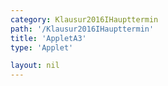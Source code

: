 ```yaml
---
category: Klausur2016IHaupttermin
path: '/Klausur2016IHaupttermin'
title: 'AppletA3'
type: 'Applet'

layout: nil
---
```

<link type="text/css" href="https://cdnjs.cloudflare.com/ajax/libs/jsxgraph/0.99.6/jsxgraph.css"><link rel="stylesheet" type="text/css" href="//cdnjs.cloudflare.com/ajax/libs/jsxgraph/0.99.7/jsxgraph.css" />
<div id="1e7c4657-9bfe-4760-98ec-967a084ad2c4" class="jxgbox" style="width:500px; height:500px">
<script type="text/javascript">
    (function() {
//board
var board = JXG.JSXGraph.initBoard('1e7c4657-9bfe-4760-98ec-967a084ad2c4', {
                boundingbox: [-4, 4, 4, -4],
                axis: false
                
            });  
//points
var M = board.create('point', [0,0], {name: 'M', fixed: true, size:2, label:{fontsize:15}});
var A = board.create('point', [-3, 0], {name: 'A', fixed:true, size:2, label:{fontsize:15}});
var B = board.create('point', [3,0], {name: 'B', fixed: true, size:2, label:{fontsize:15}});


//semicircle does not work with 'glider'
var graph = board.create('curve', 
                         [function(t){ return 3*Math.sin(t);},
                          function(t){ return 3*Math.cos(t);},
                          - Math.PI / 2,  Math.PI /2]
                    );

//more points
var C = board.create('glider', [-1, 3, graph], {name: 'C', fixed: false, color:'orange', size:2, label:{fontsize:15}});
var D = board.create('point', [function(){ return C.X();}, function() { return 0;}], {name: 'D', color:'green', size:2, label:{fontsize:15}});

//segments
var AB = board.create('segment', [A, B], {fixed:  true, color:'red'});
var AC = board.create('segment', [A, C], {fixed: true, color:'green'});
var CD = board.create('segment', [C, D], {fixed: true, color:'green'});
var BC = board.create('segment', [B, C], {fixed: true, color:'green'});


//angles
var angle = board.create('angle', [D, A, C], {label:{fontsize:18}, radius:1);
var right_angle = board.create('angle', [B, D, C], {orthoType: 'sectordot', name:' '});
var gamma = board.create('angle', [A, C, B], {orthoType: 'sectordot', name:'&gamma;', label:{fontsize:15}, radius:1});


//text
var temp = function(){ 
  atan = Math.atan(C.Y() / (C.X() + 3));
  return atan * 180 / Math.PI;
}

var lHypo1 = board.create('text', [-1.5, -0.6, '6'], {fontsize:15});
var lHypo2 = board.create('text', [1.5, -0.6, '6'], {fontsize:15});

var alpha = board.create('text',[-1,-1,function(){return "&alpha; = " +JXG.toFixed(temp(), 2) + ' °';}], {fixed: true, color:'green', fontsize:18});

var area = board.create('text',[-1,-1.5,function(){return "Fläche: " +JXG.toFixed(6* C.Y() , 3) + ' cm^2';}], {fixed: true, fontsize:18});
board.create('text', [-3.5, 3.5, "HT I 2016 A3"], {fontsize:15});
})()
  </script>
  </div>
